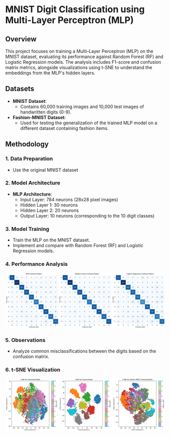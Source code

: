 # MNIST Digit Classification using Multi-Layer Perceptron (MLP)

## Overview
This project focuses on training a Multi-Layer Perceptron (MLP) on the MNIST dataset, evaluating its performance against Random Forest (RF) and Logistic Regression models. The analysis includes F1-score and confusion matrix metrics, alongside visualizations using t-SNE to understand the embeddings from the MLP's hidden layers.

## Datasets
- **MNIST Dataset**: 
  - Contains 60,000 training images and 10,000 test images of handwritten digits (0-9).
- **Fashion-MNIST Dataset**: 
  - Used for testing the generalization of the trained MLP model on a different dataset containing fashion items.

## Methodology

### 1. Data Preparation
- Use the original MNIST dataset 

### 2. Model Architecture
- **MLP Architecture**:
  - Input Layer: 784 neurons (28x28 pixel images)
  - Hidden Layer 1: 30 neurons
  - Hidden Layer 2: 20 neurons
  - Output Layer: 10 neurons (corresponding to the 10 digit classes)

### 3. Model Training
- Train the MLP on the MNIST dataset.
- Implement and compare with Random Forest (RF) and Logistic Regression models.

### 4. Performance Analysis
![confusion_matrix](confusion_matrix.png)

### 5. Observations
- Analyze common misclassifications between the digits based on the confusion matrix.

### 6. t-SNE Visualization
![t-SNE](t-SNE.png)

